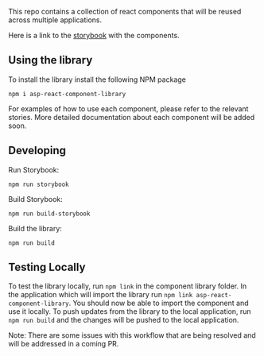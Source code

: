 This repo contains a collection of react components that will be reused across multiple applications. 

Here is a link to the [storybook](https://vishalpalaniappan.github.io/asp-ui-component-library/) with the components.

## Using the library

To install the library install the following NPM package
```
npm i asp-react-component-library
```

For examples of how to use each component, please refer to the relevant stories. More detailed documentation about each component will be added soon.

## Developing

Run Storybook:
```
npm run storybook
```

Build Storybook:
```
npm run build-storybook
```

Build the library:
```
npm run build
```

## Testing Locally

To test the library locally, run `npm link` in the component library folder. In the application which will import the library run `npm link asp-react-component-library`. You should now be able to import the component and use it locally. To push updates from the library to the local
application, run `npm run build` and the changes will be pushed to the local application.

Note: There are some issues with this workflow that are being resolved and will be addressed in a coming PR.


